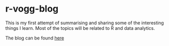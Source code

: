 # r-vogg-blog

This is my first attempt of summarising and sharing some of the interesting things I learn.
Most of the topics will be related to R and data analytics.

The blog can be found [here](https://r-vogg-blog.netlify.app/)
